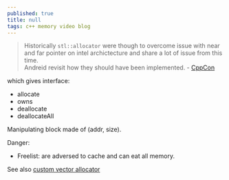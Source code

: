 ```yaml
---
published: true
title: null
tags: c++ memory video blog
---
```

> Historically `stl::allocator` were though to overcome issue with near and far pointer on intel archictecture and share a lot of issue from this time.  
> Andreid revisit how they should have been implemented. - [CppCon](https://www.youtube.com/watch?v=LIb3L4vKZ7U)

which gives interface:
- allocate
- owns
- deallocate
- deallocateAll

Manipulating block made of (addr, size).

Danger:
- Freelist: are adversed to cache and can eat all memory.

See also [custom vector allocator](https://upcoder.com/6/custom-vector-allocation/)
